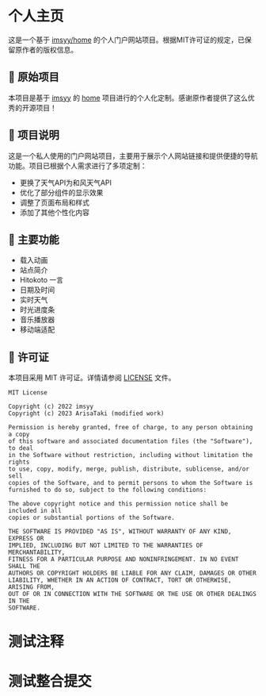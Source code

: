 # 个人主页

这是一个基于 [imsyy/home](https://github.com/imsyy/home) 的个人门户网站项目。根据MIT许可证的规定，已保留原作者的版权信息。

## 📝 原始项目

本项目是基于 [imsyy](https://github.com/imsyy) 的 [home](https://github.com/imsyy/home) 项目进行的个人化定制。感谢原作者提供了这么优秀的开源项目！

## 🔖 项目说明

这是一个私人使用的门户网站项目，主要用于展示个人网站链接和提供便捷的导航功能。项目已根据个人需求进行了多项定制：

- 更换了天气API为和风天气API
- 优化了部分组件的显示效果
- 调整了页面布局和样式
- 添加了其他个性化内容

## 🚀 主要功能

- 载入动画
- 站点简介
- Hitokoto 一言
- 日期及时间
- 实时天气
- 时光进度条
- 音乐播放器
- 移动端适配

## 📄 许可证

本项目采用 MIT 许可证。详情请参阅 [LICENSE](./LICENSE) 文件。

```
MIT License

Copyright (c) 2022 imsyy
Copyright (c) 2023 ArisaTaki (modified work)

Permission is hereby granted, free of charge, to any person obtaining a copy
of this software and associated documentation files (the "Software"), to deal
in the Software without restriction, including without limitation the rights
to use, copy, modify, merge, publish, distribute, sublicense, and/or sell
copies of the Software, and to permit persons to whom the Software is
furnished to do so, subject to the following conditions:

The above copyright notice and this permission notice shall be included in all
copies or substantial portions of the Software.

THE SOFTWARE IS PROVIDED "AS IS", WITHOUT WARRANTY OF ANY KIND, EXPRESS OR
IMPLIED, INCLUDING BUT NOT LIMITED TO THE WARRANTIES OF MERCHANTABILITY,
FITNESS FOR A PARTICULAR PURPOSE AND NONINFRINGEMENT. IN NO EVENT SHALL THE
AUTHORS OR COPYRIGHT HOLDERS BE LIABLE FOR ANY CLAIM, DAMAGES OR OTHER
LIABILITY, WHETHER IN AN ACTION OF CONTRACT, TORT OR OTHERWISE, ARISING FROM,
OUT OF OR IN CONNECTION WITH THE SOFTWARE OR THE USE OR OTHER DEALINGS IN THE
SOFTWARE.
```
# 测试注释
# 测试整合提交
